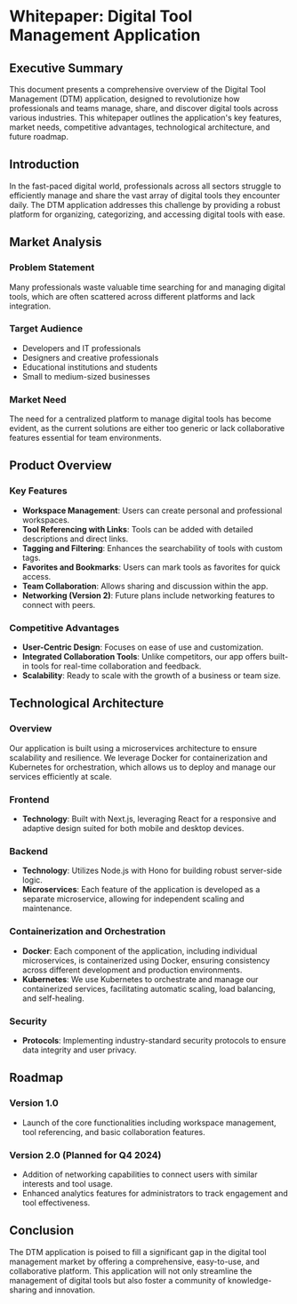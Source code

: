 # Whitepaper: Digital Tool Management Application

## Executive Summary

This document presents a comprehensive overview of the Digital Tool Management (DTM) application, designed to revolutionize how professionals and teams manage, share, and discover digital tools across various industries. This whitepaper outlines the application's key features, market needs, competitive advantages, technological architecture, and future roadmap.

## Introduction

In the fast-paced digital world, professionals across all sectors struggle to efficiently manage and share the vast array of digital tools they encounter daily. The DTM application addresses this challenge by providing a robust platform for organizing, categorizing, and accessing digital tools with ease.

## Market Analysis

### Problem Statement

Many professionals waste valuable time searching for and managing digital tools, which are often scattered across different platforms and lack integration.

### Target Audience

- Developers and IT professionals
- Designers and creative professionals
- Educational institutions and students
- Small to medium-sized businesses

### Market Need

The need for a centralized platform to manage digital tools has become evident, as the current solutions are either too generic or lack collaborative features essential for team environments.

## Product Overview

### Key Features

- **Workspace Management**: Users can create personal and professional workspaces.
- **Tool Referencing with Links**: Tools can be added with detailed descriptions and direct links.
- **Tagging and Filtering**: Enhances the searchability of tools with custom tags.
- **Favorites and Bookmarks**: Users can mark tools as favorites for quick access.
- **Team Collaboration**: Allows sharing and discussion within the app.
- **Networking (Version 2)**: Future plans include networking features to connect with peers.

### Competitive Advantages

- **User-Centric Design**: Focuses on ease of use and customization.
- **Integrated Collaboration Tools**: Unlike competitors, our app offers built-in tools for real-time collaboration and feedback.
- **Scalability**: Ready to scale with the growth of a business or team size.

## Technological Architecture

### Overview

Our application is built using a microservices architecture to ensure scalability and resilience. We leverage Docker for containerization and Kubernetes for orchestration, which allows us to deploy and manage our services efficiently at scale.

### Frontend

- **Technology**: Built with Next.js, leveraging React for a responsive and adaptive design suited for both mobile and desktop devices.

### Backend

- **Technology**: Utilizes Node.js with Hono for building robust server-side logic.
- **Microservices**: Each feature of the application is developed as a separate microservice, allowing for independent scaling and maintenance.

### Containerization and Orchestration

- **Docker**: Each component of the application, including individual microservices, is containerized using Docker, ensuring consistency across different development and production environments.
- **Kubernetes**: We use Kubernetes to orchestrate and manage our containerized services, facilitating automatic scaling, load balancing, and self-healing.

### Security

- **Protocols**: Implementing industry-standard security protocols to ensure data integrity and user privacy.

## Roadmap

### Version 1.0

- Launch of the core functionalities including workspace management, tool referencing, and basic collaboration features.

### Version 2.0 (Planned for Q4 2024)

- Addition of networking capabilities to connect users with similar interests and tool usage.
- Enhanced analytics features for administrators to track engagement and tool effectiveness.

## Conclusion

The DTM application is poised to fill a significant gap in the digital tool management market by offering a comprehensive, easy-to-use, and collaborative platform. This application will not only streamline the management of digital tools but also foster a community of knowledge-sharing and innovation.
